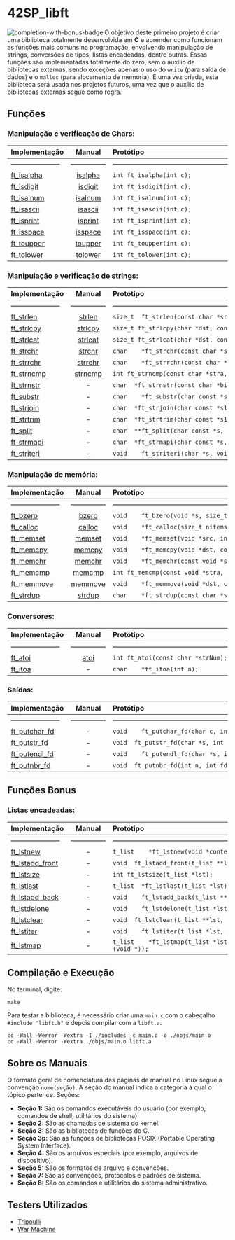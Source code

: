 # 42SP_libft

<img src="https://game.42sp.org.br/static/assets/achievements/libftm.png" alt="completion-with-bonus-badge" align="left">

O objetivo deste primeiro projeto é criar uma biblioteca totalmente desenvolvida em **C** e aprender como funcionam as funções mais comuns na programação, envolvendo manipulação de strings, conversões de tipos, listas encadeadas, dentre outras. Essas funções são implementadas totalmente do zero, sem o auxílio de bibliotecas externas, sendo exceções apenas o uso do `write` (para saída de dados) e o `malloc` (para alocamento de memória). E uma vez criada, esta biblioteca será usada nos projetos futuros, uma vez que o auxílio de bibliotecas externas segue como regra.

## Funções

### Manipulação e verificação de Chars:

<div align="center">

| Implementação | Manual | Protótipo |
|:---|:---:|:---|
|———————|—————|——————————————————————————————————|
| [ft_isalpha](./src/ft_isalpha.c) | [isalpha](https://man7.org/linux/man-pages/man3/isalpha.3.html) | `int	ft_isalpha(int c);` |
| [ft_isdigit](./src/ft_isdigit.c) | [isdigit](https://man7.org/linux/man-pages/man3/isdigit.3.html) | `int	ft_isdigit(int c);` |
| [ft_isalnum](./src/ft_isalnum.c) | [isalnum](https://man7.org/linux/man-pages/man3/isalnum.3.html) | `int	ft_isalnum(int c);` |
| [ft_isascii](./src/ft_isascii.c) | [isascii](https://man7.org/linux/man-pages/man3/isascii.3.html) | `int	ft_isascii(int c);` |
| [ft_isprint](./src/ft_isprint.c) | [isprint](https://man7.org/linux/man-pages/man3/isprint.3.html) | `int	ft_isprint(int c);` |
| [ft_isspace](./src/ft_isspace.c) | [isspace](https://man7.org/linux/man-pages/man3/isspace.3.html) | `int	ft_isspace(int c);` |
| [ft_toupper](./src/ft_toupper.c) | [toupper](https://man7.org/linux/man-pages/man3/toupper.3.html) | `int	ft_toupper(int c);` |
| [ft_tolower](./src/ft_tolower.c) | [tolower](https://man7.org/linux/man-pages/man3/tolower.3.html) | `int	ft_tolower(int c);` |

</div>

### Manipulação e verificação de strings:

<div align="center">

| Implementação | Manual | Protótipo |
|:---|:---:|:---|
|———————|—————|——————————————————————————————————|
| [ft_strlen](./src/ft_strlen.c) | [strlen](https://man7.org/linux/man-pages/man3/strlen.3.html) | `size_t	ft_strlen(const char *src);` |
| [ft_strlcpy](./src/ft_strlcpy.c) | [strlcpy](https://man.openbsd.org/strlcpy.3) | `size_t	ft_strlcpy(char *dst, const char *src, size_t len);` |
| [ft_strlcat](./src/ft_strlcat.c) | [strlcat](https://man.openbsd.org/strlcat.3) | `size_t	ft_strlcat(char *dst, const char *src, size_t len);` |
| [ft_strchr](./src/ft_strchr.c) | [strchr](https://man7.org/linux/man-pages/man3/strchr.3.html) | `char	*ft_strchr(const char *src, int c);` |
| [ft_strrchr](./src/ft_strrchr.c) | [strrchr](https://man7.org/linux/man-pages/man3/strrchr.3.html) | `char	*ft_strrchr(const char *src, int c);` |
| [ft_strncmp](./src/ft_strncmp.c) | [strncmp](https://man7.org/linux/man-pages/man3/strncmp.3.html) | `int	ft_strncmp(const char *stra, const char *strb, size_t n);` |
| [ft_strnstr](./src/ft_strnstr.c) | - | `char	*ft_strnstr(const char *big, const char *little, size_t n);` |
| [ft_substr](./src/ft_substr.c) | - | `char	*ft_substr(char const *s, unsigned int start, size_t len);` |
| [ft_strjoin](./src/ft_strjoin.c) | - | `char	*ft_strjoin(char const *s1, char const *s2);` |
| [ft_strtrim](./src/ft_strtrim.c) | - | `char	*ft_strtrim(char const *s1, char const *set);` |
| [ft_split](./src/ft_split.c) | - | `char	**ft_split(char const *s, char c);` |
| [ft_strmapi](./src/ft_strmapi.c) | - | `char	*ft_strmapi(char const *s, char (*f)(unsigned int, char));` |
| [ft_striteri](./src/ft_striteri.c) | - | `void	ft_striteri(char *s, void (*f)(unsigned int, char*));` |

</div>

### Manipulação de memória:

<div align="center">

| Implementação | Manual | Protótipo |
|:---|:---:|:---|
|———————|—————|——————————————————————————————————|
| [ft_bzero](./src/ft_bzero.c) | [bzero](https://man7.org/linux/man-pages/man3/bzero.3.html) | `void	ft_bzero(void *s, size_t n);` |
| [ft_calloc](./src/ft_calloc.c) | [calloc](https://man7.org/linux/man-pages/man3/calloc.3.html) | `void	*ft_calloc(size_t nitems, size_t size);` |
| [ft_memset](./src/ft_memset.c) | [memset](https://man7.org/linux/man-pages/man3/memset.3.html) | `void	*ft_memset(void *src, int c, size_t n);` |
| [ft_memcpy](./src/ft_memcpy.c) | [memcpy](https://man7.org/linux/man-pages/man3/memcpy.3.html) | `void	*ft_memcpy(void *dst, const void *src, size_t n);` |
| [ft_memchr](./src/ft_memchr.c) | [memchr](https://man7.org/linux/man-pages/man3/memchr.3.html) | `void	*ft_memchr(const void *src, int c, size_t n);` |
| [ft_memcmp](./src/ft_memcmp.c) | [memcmp](https://man7.org/linux/man-pages/man3/memcmp.3.html) | `int	ft_memcmp(const void *stra, const void *strb, size_t n);` |
| [ft_memmove](./src/ft_memmove.c) | [memmove](https://man7.org/linux/man-pages/man3/memmove.3.html) | `void	*ft_memmove(void *dst, const void *src, size_t n);` |
| [ft_strdup](./src/ft_strdup.c) | [strdup](https://man7.org/linux/man-pages/man3/strdup.3.html) | `char	*ft_strdup(const char *s1);` |

</div>

### Conversores:

<div align="center">

| Implementação | Manual | Protótipo |
|:---|:---:|:---|
|———————|—————|——————————————————————————————————|
| [ft_atoi](./src/ft_atoi.c) | [atoi](https://man7.org/linux/man-pages/man3/atoi.3.html) | `int	ft_atoi(const char *strNum);` |
| [ft_itoa](./src/ft_itoa.c) | - | `char	*ft_itoa(int n);` |

</div>

### Saídas:

<div align="center">

| Implementação | Manual | Protótipo |
|:---|:---:|:---|
|———————|—————|——————————————————————————————————|
| [ft_putchar_fd](./src/ft_putchar_fd.c) | - | `void	ft_putchar_fd(char c, int fd);` |
| [ft_putstr_fd](./src/ft_putstr_fd.c) | - | `void	ft_putstr_fd(char *s, int fd);` |
| [ft_putendl_fd](./src/ft_putendl_fd.c) | - | `void	ft_putendl_fd(char *s, int fd);` |
| [ft_putnbr_fd](./src/ft_putnbr_fd.c) | - | `void	ft_putnbr_fd(int n, int fd);` |

</div>

## Funções Bonus

### Listas encadeadas:

<div align="center">

| Implementação | Manual | Protótipo |
|:---|:---:|:---|
|———————|—————|——————————————————————————————————|
| [ft_lstnew](./src/bonus/ft_lstnew.c) | - | `t_list	*ft_lstnew(void *content);` |
| [ft_lstadd_front](./src/bonus/ft_lstadd_front.c) | - | `void	ft_lstadd_front(t_list **lst, t_list *new);` |
| [ft_lstsize](./src/bonus/ft_lstsize.c) | - | `int	ft_lstsize(t_list *lst);` |
| [ft_lstlast](./src/bonus/ft_lstlast.c) | - | `t_list	*ft_lstlast(t_list *lst);` |
| [ft_lstadd_back](./src/bonus/ft_lstadd_back.c) | - | `void	ft_lstadd_back(t_list **lst, t_list *new);` |
| [ft_lstdelone](./src/bonus/ft_lstdelone.c) | - | `void	ft_lstdelone(t_list *lst, void (*del)(void *));` |
| [ft_lstclear](./src/bonus/ft_lstclear.c) | - | `void	ft_lstclear(t_list **lst, void (*del)(void *));` |
| [ft_lstiter](./src/bonus/ft_lstiter.c) | - | `void	ft_lstiter(t_list *lst, void (*f)(void *));` |
| [ft_lstmap](./src/bonus/ft_lstmap.c) | - | `t_list	*ft_lstmap(t_list *lst, void *(*f)(void *), void (*del)(void *));` |

</div>

## Compilação e Execução

No terminal, digite:

```
make
```

Para testar a biblioteca, é necessário criar uma `main.c` com o cabeçalho `#include "libft.h"` e depois compilar com a `libft.a`:

```
cc -Wall -Werror -Wextra -I ./includes -c main.c -o ./objs/main.o
cc -Wall -Werror -Wextra ./objs/main.o libft.a
```

## Sobre os Manuais

O formato geral de nomenclatura das páginas de manual no Linux segue a convenção `nome(seção)`. A seção do manual indica a categoria à qual o tópico pertence. Seções:

- **Seção 1:** São os comandos executáveis do usuário (por exemplo, comandos de shell, utilitários do sistema).
- **Seção 2:** São as chamadas de sistema do kernel.
- **Seção 3:** São as bibliotecas de funções do C.
- **Seção 3p:** São as funções de bibliotecas POSIX (Portable Operating System Interface).
- **Seção 4:** São os arquivos especiais (por exemplo, arquivos de dispositivo).
- **Seção 5:** São os formatos de arquivo e convenções.
- **Seção 7:** São as convenções, protocolos e padrões de sistema.
- **Seção 8:** São os comandos e utilitários do sistema administrativo.

## Testers Utilizados

- [Tripoulli](https://github.com/Tripouille/libftTester)
- [War Machine](https://github.com/0x050f/libft-war-machine)
